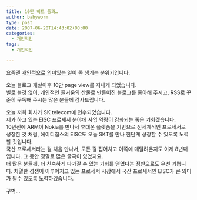 ```yaml
---
title: 10만 히트 통과…
author: babyworm
type: post
date: 2007-06-20T14:43:02+00:00
categories:
  - 개인적인
tags:
  - 개인적인

---
```

요즘엔 <A href="http://babyworm.tistory.com/32" target=_blank>개인적으로 의미있는 일</A>이 좀 생기는 분위기입니다.  
  
오늘 블로그 개설이후 10만 page view를 지나게 되었습니다.  
별로 볼것 없이, 개인적인 즐거움의 산물로 만들어진 블로그를 좋아해 주시고, RSS로 꾸준히 구독해 주시는 많은 분들께 감사드립니다.  
  
오늘 저희 회사가 SK telecom에 인수되었습니다.  
제가 하고 있는 EISC 프로세서 분야에 사업 역량이 강화되는 좋은 기회겠습니다.  
10년전에 ARM이 Nokia를 만나서 휴대폰 플랫폼을 기반으로 전세계적인 프로세서로 성장한 것 처럼, 에이디칩스의 EISC도 오늘 SKT를 만나 한단계 성장할 수 있도록 노력할 것입니다.  
국산 프로세서라는 걸 처음 만나서, 모든 걸 집어치고 이쪽에 매달려온지도 이제 8년째입니다. 그 동안 정말로 많은 굴곡이 있었지요.  
더 많은 분들께, 더 친숙하게 다가갈 수 있는 기회를 얻었다는 점만으로도 우선 기쁩니다. 치열한 경쟁이 이루어지고 있는 프로세서 시장에서 국산 프로세서인 EISC가 큰 의미가 될수 있도록 노력하겠습니다.  
  
꾸벅&#8230;
